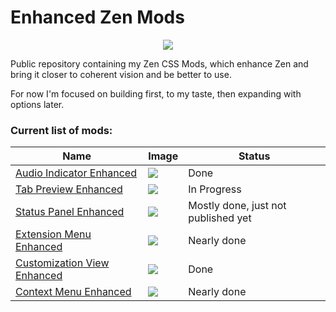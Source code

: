 # Enhanced Zen Mods

<p align="center">
  <img src="https://github.com/Kaedriz/ZenMods/blob/main/assets/Logo.png?raw=true" />
</p>

Public repository containing my Zen CSS Mods, which enhance Zen and bring it closer to coherent vision and be better to use.

For now I'm focused on building first, to my taste, then expanding with options later.

### Current list of mods:

| Name                                                                                                  | Image                                                                                                      | Status                              |
| ----------------------------------------------------------------------------------------------------- | ---------------------------------------------------------------------------------------------------------- | ----------------------------------- |
| [Audio Indicator Enhanced](https://github.com/Kaedriz/ZenMods/tree/main/AudioIndicatorEnhanced)       | ![](https://raw.githubusercontent.com/Kaedriz/ZenMods/refs/heads/main/AudioIndicatorEnhanced/image.png)    | Done                                |
| [Tab Preview Enhanced](https://github.com/Kaedriz/ZenMods/tree/main/TabPreviewEnhanced)               | ![](https://raw.githubusercontent.com/Kaedriz/ZenMods/refs/heads/main/TabPreviewEnhanced/image.png)        | In Progress                         |
| [Status Panel Enhanced](https://github.com/Kaedriz/ZenMods/tree/main/StatusPanelEnhanced)             | ![](https://raw.githubusercontent.com/Kaedriz/ZenMods/refs/heads/main/StatusPanelEnhanced/image.png)       | Mostly done, just not published yet |
| [Extension Menu Enhanced](https://github.com/Kaedriz/ZenMods/tree/main/ExtensionMenuEnhanced)         | ![](https://raw.githubusercontent.com/Kaedriz/ZenMods/refs/heads/main/ExtensionMenuEnhanced/image.png)     | Nearly done                         |
| [Customization View Enhanced](https://github.com/Kaedriz/ZenMods/tree/main/CustomizationViewEnhanced) | ![](https://raw.githubusercontent.com/Kaedriz/ZenMods/refs/heads/main/CustomizationViewEnhanced/image.png) | Done                                |
| [Context Menu Enhanced](https://github.com/Kaedriz/ZenMods/tree/main/ContextMenuOverhaul)             | ![](https://raw.githubusercontent.com/Kaedriz/ZenMods/refs/heads/main/ContextMenuOverhaul/image.png)       | Nearly done                         |
